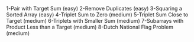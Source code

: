 1-Pair with Target Sum (easy)
2-Remove Duplicates (easy)
3-Squaring a Sorted Array (easy)
4-Triplet Sum to Zero (medium)
5-Triplet Sum Close to Target (medium)
6-Triplets with Smaller Sum (medium)
7-Subarrays with Product Less than a Target (medium)
8-Dutch National Flag Problem (medium)